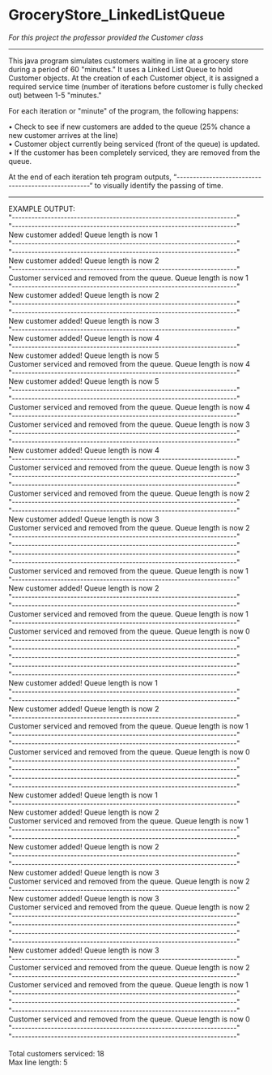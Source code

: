 # GroceryStore_LinkedListQueue

*For this project the professor provided the Customer class*

------------------------------------------------------------------------------------------------------

This java program simulates customers waiting in line at a grocery store during a period of 60 "minutes." It uses a Linked List Queue to hold Customer objects. At the creation of each Customer object, it is assigned a required service time (number of iterations before customer is fully checked out) between 1-5 "minutes."

For each iteration or "minute" of the program, the following happens:

•	Check to see if new customers are added to the queue (25% chance a new customer arrives at the line) <br>
•	Customer object currently being serviced (front of the queue) is updated. <br>
•	If the customer has been completely serviced, they are removed from the queue. <br>

At the end of each iteration teh program outputs, “---------------------------------------------------“  to visually identify the passing of time.

------------------------------------------------------------------------------------------------------
EXAMPLE OUTPUT: <br>
"---------------------------------------------------------------------" <br>
"---------------------------------------------------------------------" <br>
New customer added!  Queue length is now 1 <br>
"---------------------------------------------------------------------" <br>
"---------------------------------------------------------------------" <br>
New customer added!  Queue length is now 2 <br>
"---------------------------------------------------------------------" <br>
Customer serviced and removed from the queue.  Queue length is now 1 <br>
"---------------------------------------------------------------------" <br>
New customer added!  Queue length is now 2 <br>
"---------------------------------------------------------------------" <br>
"---------------------------------------------------------------------" <br>
New customer added!  Queue length is now 3 <br>
"---------------------------------------------------------------------" <br>
New customer added!  Queue length is now 4 <br>
"---------------------------------------------------------------------" <br>
New customer added!  Queue length is now 5 <br>
Customer serviced and removed from the queue.  Queue length is now 4 <br>
"---------------------------------------------------------------------" <br>
New customer added!  Queue length is now 5 <br>
"---------------------------------------------------------------------" <br>
"---------------------------------------------------------------------" <br>
Customer serviced and removed from the queue.  Queue length is now 4 <br>
"---------------------------------------------------------------------" <br>
Customer serviced and removed from the queue.  Queue length is now 3 <br>
"---------------------------------------------------------------------" <br>
"---------------------------------------------------------------------" <br>
New customer added!  Queue length is now 4 <br>
"---------------------------------------------------------------------" <br>
Customer serviced and removed from the queue.  Queue length is now 3 <br>
"---------------------------------------------------------------------" <br>
"---------------------------------------------------------------------" <br>
Customer serviced and removed from the queue.  Queue length is now 2 <br>
"---------------------------------------------------------------------" <br>
"---------------------------------------------------------------------" <br>
New customer added!  Queue length is now 3 <br>
Customer serviced and removed from the queue.  Queue length is now 2 <br>
"---------------------------------------------------------------------" <br>
"---------------------------------------------------------------------" <br>
"---------------------------------------------------------------------" <br>
"---------------------------------------------------------------------" <br>
Customer serviced and removed from the queue.  Queue length is now 1 <br>
"---------------------------------------------------------------------" <br>
New customer added!  Queue length is now 2 <br>
"---------------------------------------------------------------------" <br>
"---------------------------------------------------------------------" <br>
Customer serviced and removed from the queue.  Queue length is now 1 <br>
"---------------------------------------------------------------------" <br>
Customer serviced and removed from the queue.  Queue length is now 0 <br>
"---------------------------------------------------------------------" <br>
"---------------------------------------------------------------------" <br>
"---------------------------------------------------------------------" <br>
"---------------------------------------------------------------------" <br>
"---------------------------------------------------------------------" <br>
New customer added!  Queue length is now 1 <br>
"---------------------------------------------------------------------" <br>
"---------------------------------------------------------------------" <br>
New customer added!  Queue length is now 2 <br>
"---------------------------------------------------------------------" <br>
Customer serviced and removed from the queue.  Queue length is now 1 <br>
"---------------------------------------------------------------------" <br>
"---------------------------------------------------------------------" <br>
Customer serviced and removed from the queue.  Queue length is now 0 <br>
"---------------------------------------------------------------------" <br>
"---------------------------------------------------------------------" <br>
"---------------------------------------------------------------------" <br>
"---------------------------------------------------------------------" <br>
New customer added!  Queue length is now 1 <br>
"---------------------------------------------------------------------" <br>
New customer added!  Queue length is now 2 <br>
Customer serviced and removed from the queue.  Queue length is now 1 <br>
"---------------------------------------------------------------------" <br>
"---------------------------------------------------------------------" <br>
New customer added!  Queue length is now 2 <br>
"---------------------------------------------------------------------" <br>
"---------------------------------------------------------------------" <br>
New customer added!  Queue length is now 3 <br>
Customer serviced and removed from the queue.  Queue length is now 2 <br>
"---------------------------------------------------------------------" <br>
New customer added!  Queue length is now 3 <br>
Customer serviced and removed from the queue.  Queue length is now 2 <br>
"---------------------------------------------------------------------" <br>
"---------------------------------------------------------------------" <br>
"---------------------------------------------------------------------" <br>
"---------------------------------------------------------------------" <br>
New customer added!  Queue length is now 3 <br>
"---------------------------------------------------------------------" <br>
Customer serviced and removed from the queue.  Queue length is now 2 <br>
"---------------------------------------------------------------------" <br>
Customer serviced and removed from the queue.  Queue length is now 1 <br>
"---------------------------------------------------------------------" <br>
"---------------------------------------------------------------------" <br>
"---------------------------------------------------------------------" <br>
Customer serviced and removed from the queue.  Queue length is now 0 <br>
"---------------------------------------------------------------------" <br>
"---------------------------------------------------------------------" <br>
 <br>
Total customers serviced: 18 <br>
Max line length: 5 <br>
